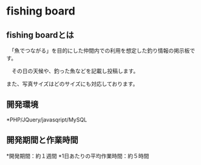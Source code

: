# fishing board

## fishing boardとは
　「魚でつながる」を目的にした仲間内での利用を想定した釣り情報の掲示板です。
 
 　その日の天候や、釣った魚などを記載し投稿します。
  
   また、写真サイズはどのサイズにも対応しております。

## 開発環境
*PHP/JQuery/javasqript/MySQL

## 開発期間と作業時間
*開発期間：約１週間
*1日あたりの平均作業時間：約５時間



